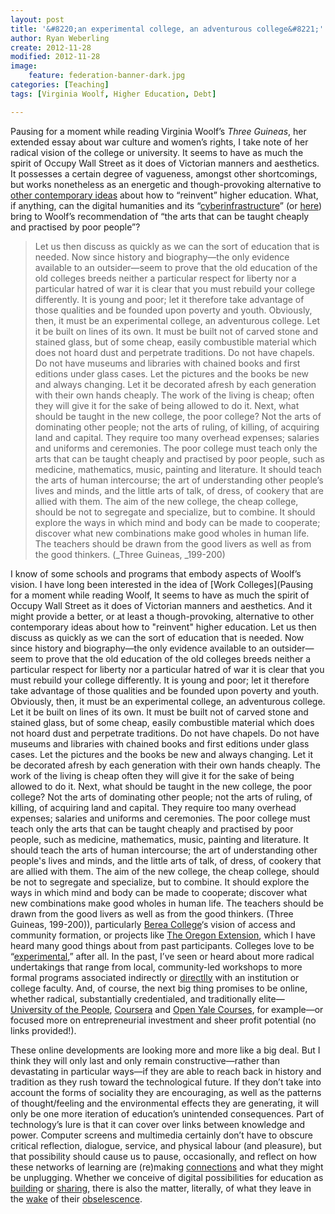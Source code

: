 ```yaml
---
layout: post
title: '&#8220;an experimental college, an adventurous college&#8221;'
author: Ryan Weberling
create: 2012-11-28
modified: 2012-11-28
image:
    feature: federation-banner-dark.jpg
categories: [Teaching]
tags: [Virginia Woolf, Higher Education, Debt]

---
```

<span class="Z3988" title="ctx_ver=Z39.88-2004&rft_val_fmt=info%3Aofi%2Ffmt%3Akev%3Amtx%3Adc&rfr_id=info%3Asid%2Focoins.info%3Agenerator&rft.type=&rft.format=text&rft.title=%22an+experimental+college%2C+an+adventurous+college%22&rft.source=Ryan+Weberling&rft.date=2012-11-28&rft.identifier=http%3A%2F%2Fryanweberling.com%2F%3Fp%3D121&rft.language=English&rft.subject=Teaching&rft.aulast=Weberling&rft.aufirst=Ryan"></span>

Pausing for a moment while reading Virginia Woolf&#8217;s *Three Guineas*, her extended essay about war culture and women&#8217;s rights, I take note of her radical vision of the college or university. <!--more--> It seems to have as much the spirit of Occupy Wall Street as it does of Victorian manners and aesthetics. It possesses a certain degree of vagueness, amongst other shortcomings, but works nonetheless as an energetic and though-provoking alternative to [other contemporary ideas](http://chronicle.com/article/College-Reinvented-The/135764/?cid=at&utm_source=at&utm_medium=en) about how to &#8220;reinvent&#8221; higher education. What, if anything, can the digital humanities and its &#8220;[cyberinfrastructure](http://blogs.ischool.utexas.edu/f2011dh/2011/09/26/building-a-humanities-cyberinfrastructure/)&#8221; (or [here](http://www.acls.org/programs/Default.aspx?id=644)) bring to Woolf&#8217;s recommendation of &#8220;the arts that can be taught cheaply and practised by poor people&#8221;?

> Let us then discuss as quickly as we can the sort of education that is needed. Now since history and biography—the only evidence available to an outsider—seem to prove that the old education of the old colleges breeds neither a particular respect for liberty nor a particular hatred of war it is clear that you must rebuild your college differently. It is young and poor; let it therefore take advantage of those qualities and be founded upon poverty and youth. Obviously, then, it must be an experimental college, an adventurous college. Let it be built on lines of its own. It must be built not of carved stone and stained glass, but of some cheap, easily combustible material which does not hoard dust and perpetrate traditions. Do not have chapels. Do not have museums and libraries with chained books and first editions under glass cases. Let the pictures and the books be new and always changing. Let it be decorated afresh by each generation with their own hands cheaply. The work of the living is cheap; often they will give it for the sake of being allowed to do it. Next, what should be taught in the new college, the poor college? Not the arts of dominating other people; not the arts of ruling, of killing, of acquiring land and capital. They require too many overhead expenses; salaries and uniforms and ceremonies. The poor college must teach only the arts that can be taught cheaply and practised by poor people, such as medicine, mathematics, music, painting and literature. It should teach the arts of human intercourse; the art of understanding other people&#8217;s lives and minds, and the little arts of talk, of dress, of cookery that are allied with them. The aim of the new college, the cheap college, should be not to segregate and specialize, but to combine. It should explore the ways in which mind and body can be made to cooperate; discover what new combinations make good wholes in human life. The teachers should be drawn from the good livers as well as from the good thinkers. (_Three Guineas, _199-200)

I know of some schools and programs that embody aspects of Woolf&#8217;s vision. I have long been interested in the idea of [Work Colleges](Pausing for a moment while reading Woolf,  It seems to have as much the spirit of Occupy Wall Street as it does of Victorian manners and aesthetics. And it might provide a better, or at least a though-provoking, alternative to other contemporary ideas about how to "reinvent" higher education. Let us then discuss as quickly as we can the sort of education that is needed. Now since history and biography—the only evidence available to an outsider—seem to prove that the old education of the old colleges breeds neither a particular respect for liberty nor a particular hatred of war it is clear that you must rebuild your college differently. It is young and poor; let it therefore take advantage of those qualities and be founded upon poverty and youth. Obviously, then, it must be an experimental college, an adventurous college. Let it be built on lines of its own. It must be built not of carved stone and stained glass, but of some cheap, easily combustible material which does not hoard dust and perpetrate traditions. Do not have chapels. Do not have museums and libraries with chained books and first editions under glass cases. Let the pictures and the books be new and always changing. Let it be decorated afresh by each generation with their own hands cheaply. The work of the living is cheap often they will give it for the sake of being allowed to do it. Next, what should be taught in the new college, the poor college? Not the arts of dominating other people; not the arts of ruling, of killing, of acquiring land and capital. They require too many overhead expenses; salaries and uniforms and ceremonies. The poor college must teach only the arts that can be taught cheaply and practised by poor people, such as medicine, mathematics, music, painting and literature. It should teach the arts of human intercourse; the art of understanding other people's lives and minds, and the little arts of talk, of dress, of cookery that are allied with them. The aim of the new college, the cheap college, should be not to segregate and specialize, but to combine. It should explore the ways in which mind and body can be made to cooperate; discover what new combinations make good wholes in human life. The teachers should be drawn from the good livers as well as from the good thinkers. (Three Guineas, 199-200)), particularly [Berea College](http://www.berea.edu/about/)&#8216;s vision of access and community formation, or projects like [The Oregon Extension](http://oregonextension.org/semester/), which I have heard many good things about from past participants. Colleges love to be &#8220;[experimental](http://www.huffingtonpost.com/2010/05/20/the-top-non-traditional-c_n_584115.html#s92641&title=Evergreen_State_College),&#8221; after all. In the past, I&#8217;ve seen or heard about more radical undertakings that range from local, community-led workshops to more formal programs associated indirectly or [directlly](http://civicknowledge.uchicago.edu/) with an institution or college faculty. And, of course, the next big thing promises to be online, whether radical, substantially credentialed, and traditionally elite—[University of the People](http://www.uopeople.org/groups/tuition-free-education), [Coursera](https://www.coursera.org/) and [Open Yale Courses](http://oyc.yale.edu/), for example—or focused more on entrepreneurial investment and sheer profit potential (no links provided!).

These online developments are looking more and more like a big deal. But I think they will only last and only remain constructive—rather than devastating in particular ways—if they are able to reach back in history and tradition as they rush toward the technological future. If they don&#8217;t take into account the forms of sociality they are encouraging, as well as the patterns of thought/feeling and the environmental effects they are generating, it will only be one more iteration of education&#8217;s unintended consequences. Part of technology&#8217;s lure is that it can cover over links between knowledge and power. Computer screens and multimedia certainly don&#8217;t have to obscure critical reflection, dialogue, service, and physical labour (and pleasure), but that possibility should cause us to pause, occasionally, and reflect on how these networks of learning are (re)making [connections](http://grouchoreviews.com/reviews/2874) and what they might be unplugging. Whether we conceive of digital possibilities for education as [building](http://www.briancroxall.net/buildingDH/) or [sharing](http://www.samplereality.com/2011/05/25/the-digital-humanities-is-not-about-building-its-about-sharing/), there is also the matter, literally, of what they leave in the [wake](http://cdn.miragestudio7.com/wp-content/uploads2/2007/07/jennifer_baichwal_recycling_center_china_manufactured_landscape.jpg) of their [obselescence](http://i.ytimg.com/vi/67j7JlEZzpQ/0.jpg).
